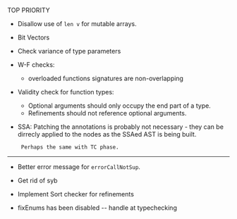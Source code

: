 TOP PRIORITY

- Disallow use of `len v` for mutable arrays.

- Bit Vectors

-  Check variance of type parameters

- W-F checks:
    * overloaded functions signatures are non-overlapping

- Validity check for function types:
    * Optional arguments should only occupy the end part of a type.
    * Refinements should not reference optional arguments.

- SSA: Patching the annotations is probably not necessary - they can be dirrecly
       applied to the nodes as the SSAed AST is being built.

       Perhaps the same with TC phase.

--------------------------------------------------------------------------------

- Better error message for `errorCallNotSup`.

- Get rid of syb

- Implement Sort checker for refinements

- fixEnums has been disabled -- handle at typechecking
